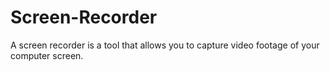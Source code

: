 # Screen-Recorder
A screen recorder is a tool that allows you to capture video footage of your computer screen.
